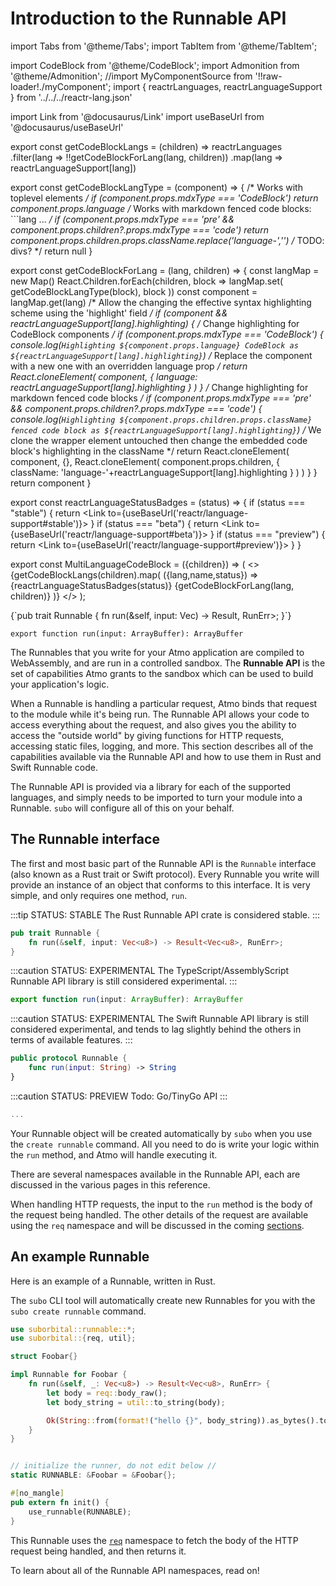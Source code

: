 # Introduction to the Runnable API

import Tabs from '@theme/Tabs';
import TabItem from '@theme/TabItem';

import CodeBlock from '@theme/CodeBlock';
import Admonition from '@theme/Admonition';
//import MyComponentSource from '!!raw-loader!./myComponent';
import { reactrLanguages, reactrLanguageSupport } from '../../../reactr-lang.json'

import Link from '@docusaurus/Link'
import useBaseUrl from '@docusaurus/useBaseUrl'


<!-- Creates a new iteratable, ordered list of supported languages filtered by only the code blocks present in the component -->
export const getCodeBlockLangs = (children) =>
    reactrLanguages
        .filter(lang => !!getCodeBlockForLang(lang, children))
        .map(lang => reactrLanguageSupport[lang])

<!-- Finds the lang type of the code block in the supplied React component -->
export const getCodeBlockLangType = (component) => {
    /* Works with toplevel <CodeBlock> elements */
    if (component.props.mdxType === 'CodeBlock') return component.props.language
    /* Works with markdown fenced code blocks: ```lang ... */
    if (component.props.mdxType === 'pre' && component.props.children?.props.mdxType === 'code') return component.props.children.props.className.replace('language-','')
    /* TODO: divs? */
    return null
}

<!-- Returns from a list of Code Block children the one that corresponds with the selected language -->
export const getCodeBlockForLang = (lang, children) => {
    const langMap = new Map()
    React.Children.forEach(children, block => langMap.set(
        getCodeBlockLangType(block), block
    ))
    const component = langMap.get(lang)
    /* Allow the changing the effective syntax highlighting scheme using the 'highlight' field */
    if (component && reactrLanguageSupport[lang].highlighting) {
        /* Change highlighting for CodeBlock components */
        if (component.props.mdxType === 'CodeBlock') {
            console.log(`Highlighting ${component.props.language} CodeBlock as ${reactrLanguageSupport[lang].highlighting}`)
            /* Replace the component with a new one with an overridden language prop */
            return React.cloneElement(
                component,
                { language: reactrLanguageSupport[lang].highlighting }
            )
        }
        /* Change highlighting for markdown fenced code blocks */
        if (component.props.mdxType === 'pre' && component.props.children?.props.mdxType === 'code') {
            console.log(`Highlighting ${component.props.children.props.className} fenced code block as ${reactrLanguageSupport[lang].highlighting}`)
            /* We clone the wrapper element untouched then change the embedded code block's highlighting in the className */
            return React.cloneElement(
                component, {},
                React.cloneElement(
                    component.props.children,
                    { className: 'language-'+reactrLanguageSupport[lang].highlighting }
                )
            )
        }
    }
    return component
}

export const reactrLanguageStatusBadges = (status) => {
    if (status === "stable") {
        return <Link to={useBaseUrl('reactr/language-support#stable')}>
            <Admonition type="tip" title="STATUS: STABLE" />
        </Link>
    }
    if (status === "beta") {
        return <Link to={useBaseUrl('reactr/language-support#beta')}>
            <Admonition type="info" title="STATUS: BETA" />
        </Link>
    }
    if (status === "preview") {
        return <Link to={useBaseUrl('reactr/language-support#preview')}>
            <Admonition type="caution" title="STATUS: PREVIEW" />
        </Link>
    }
}

export const MultiLanguageCodeBlock = ({children}) => (
    <>
        <Tabs groupId="reactr-language" defaultValue={null}>
            {getCodeBlockLangs(children).map(
                ({lang,name,status}) =>
                    <TabItem
                        value={lang}
                        label={name}
                    >
                    {reactrLanguageStatusBadges(status)}
                    {getCodeBlockForLang(lang, children)}
                    </TabItem>
            )}
        </Tabs>
    </>
);


<MultiLanguageCodeBlock>

<CodeBlock language="rust" title="lib.rs">
    {`pub trait Runnable {
fn run(&self, input: Vec<u8>) -> Result<Vec<u8>, RunErr>;
}`}
</CodeBlock>

```assemblyscript
export function run(input: ArrayBuffer): ArrayBuffer
```

</MultiLanguageCodeBlock>


The Runnables that you write for your Atmo application are compiled to
WebAssembly, and are run in a controlled sandbox. The **Runnable API**
is the set of capabilities Atmo grants to the sandbox which can be used
to build your application's logic.

When a Runnable is handling a particular request, Atmo binds that request
to the module while it's being run. The Runnable API allows your code to
access everything about the request, and also gives you the ability to
access the "outside world" by giving functions for HTTP requests,
accessing static files, logging, and more. This section describes all of
the capabilities available via the Runnable API and how to use them in
Rust and Swift Runnable code.

The Runnable API is provided via a library for each of the supported languages,
and simply needs to be imported to turn your module into a Runnable.
`subo` will configure all of this on your behalf.


## The Runnable interface

The first and most basic part of the Runnable API is the `Runnable` interface
(also known as a Rust trait or Swift protocol). Every Runnable you write will
provide an instance of an object that conforms to this interface.
It is very simple, and only requires one method, `run`.


<Tabs groupId="reactr-language">

<TabItem value="rust" label="Rust">

:::tip STATUS: STABLE
The Rust Runnable API crate is considered stable.
:::

```rust
pub trait Runnable {
    fn run(&self, input: Vec<u8>) -> Result<Vec<u8>, RunErr>;
}
```

</TabItem>


<TabItem value="assemblyscript" label="AssemblyScript 🧪">

:::caution STATUS: EXPERIMENTAL
The TypeScript/AssemblyScript Runnable API library is still considered experimental.
:::

```typescript
export function run(input: ArrayBuffer): ArrayBuffer
```

</TabItem>


<TabItem value="swift" label="Swift 🧪">

:::caution STATUS: EXPERIMENTAL
The Swift Runnable API library is still considered experimental, and tends to lag
slightly behind the others in terms of available features.
:::

```swift
public protocol Runnable {
    func run(input: String) -> String
}
```

</TabItem>


<TabItem value="tinygo" label="Tiny Go 🧪">

:::caution STATUS: PREVIEW
Todo: Go/TinyGo API
:::

```go
...
```

</TabItem>

</Tabs>


Your Runnable object will be created automatically by `subo` when you use the
`create runnable` command. All you need to do is write your logic within the `run`
method, and Atmo will handle executing it.

There are several namespaces available in the Runnable API, each are discussed in
the various pages in this reference.

When handling HTTP requests, the input to the `run` method is the body of the
request being handled. The other details of the request are available using the
`req` namespace and will be discussed in the coming [sections](request).


## An example Runnable

Here is an example of a Runnable, written in Rust.

The `subo` CLI tool will automatically create new Runnables for you with the `subo create runnable` command.


```rust
use suborbital::runnable::*;
use suborbital::{req, util};

struct Foobar{}

impl Runnable for Foobar {
    fn run(&self, _: Vec<u8>) -> Result<Vec<u8>, RunErr> {
        let body = req::body_raw();
        let body_string = util::to_string(body);

        Ok(String::from(format!("hello {}", body_string)).as_bytes().to_vec())
    }
}


// initialize the runner, do not edit below //
static RUNNABLE: &Foobar = &Foobar{};

#[no_mangle]
pub extern fn init() {
    use_runnable(RUNNABLE);
}
```

This Runnable uses the [`req`](request) namespace to fetch the body of the HTTP request being handled, and then returns it.

To learn about all of the Runnable API namespaces, read on!
